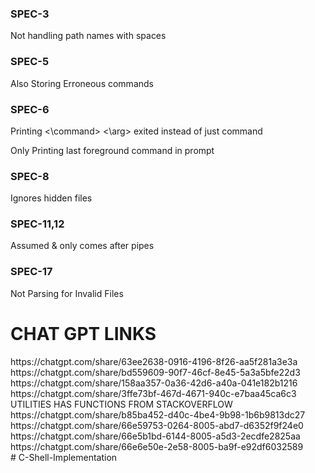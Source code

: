 <h3>SPEC-3</h3>
<p>Not handling path names with spaces </p>
<h3>SPEC-5</h3>
<p>Also Storing Erroneous commands</p>
<h3>SPEC-6</h3>
<p>Printing <\command> <\arg> exited instead of just command</p>
<p>Only Printing last foreground command in prompt </p>
<h3>SPEC-8</h3>
<p>Ignores hidden files</p>
<h3>SPEC-11,12</h3>
<p>Assumed & only comes after pipes </p>
<h3>SPEC-17 </h3>
<p>Not Parsing for Invalid Files </p>

<H1>CHAT GPT LINKS</H1>
https://chatgpt.com/share/63ee2638-0916-4196-8f26-aa5f281a3e3a <br>
https://chatgpt.com/share/bd559609-90f7-46cf-8e45-5a3a5bfe22d3 <br>
https://chatgpt.com/share/158aa357-0a36-42d6-a40a-041e182b1216 <br>
https://chatgpt.com/share/3ffe73bf-467d-4671-940c-e7baa45ca6c3 <br>
 UTILITIES HAS FUNCTIONS FROM STACKOVERFLOW<br>
https://chatgpt.com/share/b85ba452-d40c-4be4-9b98-1b6b9813dc27<br>
https://chatgpt.com/share/66e59753-0264-8005-abd7-d6352f9f24e0<br>
https://chatgpt.com/share/66e5b1bd-6144-8005-a5d3-2ecdfe2825aa<br>
https://chatgpt.com/share/66e6e50e-2e58-8005-ba9f-e92df6032589<br>
# C-Shell-Implementation
